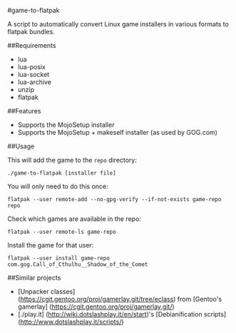 #game-to-flatpak

A script to automatically convert Linux game installers in various
formats to flatpak bundles.

##Requirements

 - lua
 - lua-posix
 - lua-socket
 - lua-archive
 - unzip
 - flatpak
 
##Features

 - Supports the MojoSetup installer
 - Supports the MojoSetup + makeself installer (as used by GOG.com)

##Usage

This will add the game to the `repo` directory:
```
./game-to-flatpak [installer file]
```

You will only need to do this once:
```
flatpak --user remote-add --no-gpg-verify --if-not-exists game-repo repo
```

Check which games are available in the repo:
```
flatpak --user remote-ls game-repo
```

Install the game for that user:
```
flatpak --user install game-repo com.gog.Call_of_Cthulhu__Shadow_of_the_Comet
```

##Similar projects

 - [Unpacker classes] (https://cgit.gentoo.org/proj/gamerlay.git/tree/eclass) from [Gentoo's gamerlay] (https://cgit.gentoo.org/proj/gamerlay.git/)
 - [./play.it] (http://wiki.dotslashplay.it/en/start)'s [Debianification scripts] (http://www.dotslashplay.it/scripts/)
